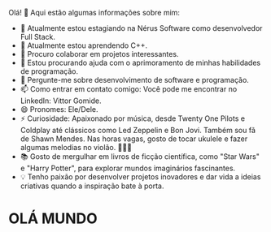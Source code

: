 Olá! 👋
Aqui estão algumas informações sobre mim:

- 🔭 Atualmente estou estagiando na Nérus Software como desenvolvedor Full Stack.
- 🌱 Atualmente estou aprendendo C++.
- 👯 Procuro colaborar em projetos interessantes.
- 🤔 Estou procurando ajuda com o aprimoramento de minhas habilidades de programação.
- 💬 Pergunte-me sobre desenvolvimento de software e programação.
- 📫 Como entrar em contato comigo: Você pode me encontrar no LinkedIn: Vittor Gomide.
- 😄 Pronomes: Ele/Dele.
- ⚡ Curiosidade: Apaixonado por música, desde Twenty One Pilots e Coldplay até clássicos como Led Zeppelin e Bon Jovi. Também sou fã de Shawn Mendes. Nas horas vagas, gosto de tocar ukulele e fazer algumas melodias no violão. 🎸🎶🎵
- 📚 Gosto de mergulhar em livros de ficção científica, como "Star Wars" e "Harry Potter", para explorar mundos imaginários fascinantes.
- 💡 Tenho paixão por desenvolver projetos inovadores e dar vida a ideias criativas quando a inspiração bate à porta.


<h1>OLÁ MUNDO</h1>
